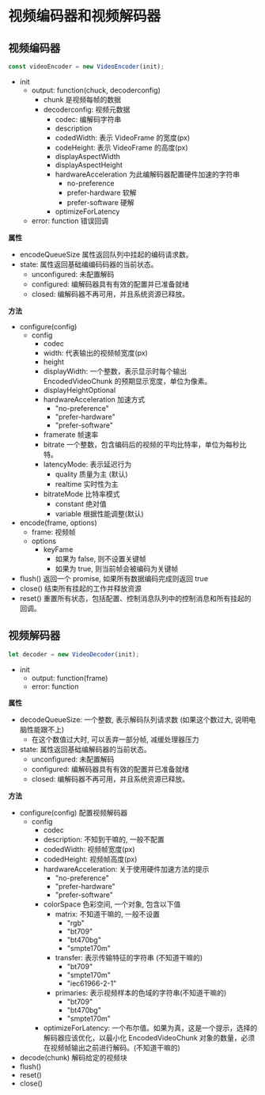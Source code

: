 # 视频编码器和视频解码器

## 视频编码器

```js
const videoEncoder = new VideoEncoder(init);
```

- init
  - output: function(chuck, decoderconfig)
    - chunk 是视频每帧的数据
    - decoderconfig: 视频元数据
      - codec: 编解码字符串
      - description
      - codedWidth: 表示 VideoFrame 的宽度(px)
      - codeHeight: 表示 VideoFrame 的高度(px)
      - displayAspectWidth
      - displayAspectHeight
      - hardwareAcceleration 为此编解码器配置硬件加速的字符串
        - no-preference
        - prefer-hardware 软解
        - prefer-software 硬解
      - optimizeForLatency
  - error: function 错误回调

**属性**

- encodeQueueSize 属性返回队列中挂起的编码请求数。
- state: 属性返回基础编编码码器的当前状态。
  - unconfigured: 未配置解码
  - configured: 编解码器具有有效的配置并已准备就绪
  - closed: 编解码器不再可用，并且系统资源已释放。

**方法**

- configure(config)
  - config
    - codec
    - width: 代表输出的视频帧宽度(px)
    - height
    - displayWidth: 一个整数，表示显示时每个输出 EncodedVideoChunk 的预期显示宽度，单位为像素。
    - displayHeightOptional
    - hardwareAcceleration 加速方式
      - "no-preference"
      - "prefer-hardware"
      - "prefer-software"
    - framerate 帧速率
    - bitrate 一个整数，包含编码后的视频的平均比特率，单位为每秒比特。
    - latencyMode: 表示延迟行为
      - quality 质量为主 (默认)
      - realtime 实时性为主
    - bitrateMode 比特率模式
      - constant 绝对值
      - variable 根据性能调整(默认)
- encode(frame, options)
  - frame: 视频帧
  - options
    - keyFame
      - 如果为 false, 则不设置关键帧
      - 如果为 true, 则当前帧会被编码为关键帧
- flush() 返回一个 promise, 如果所有数据编码完成则返回 true
- close() 结束所有挂起的工作并释放资源
- reset() 重置所有状态，包括配置、控制消息队列中的控制消息和所有挂起的回调。

## 视频解码器

```js
let decoder = new VideoDecoder(init);
```

+ init
  + output: function(frame)
  + error: function

**属性**

- decodeQueueSize: 一个整数, 表示解码队列请求数 (如果这个数过大, 说明电脑性能跟不上)
  - 在这个数值过大时, 可以丢弃一部分帧, 减缓处理器压力
- state: 属性返回基础编解码器的当前状态。
  - unconfigured: 未配置解码
  - configured: 编解码器具有有效的配置并已准备就绪
  - closed: 编解码器不再可用，并且系统资源已释放。

**方法**

- configure(config) 配置视频解码器
  - config
    - codec
    - description: 不知到干嘛的, 一般不配置
    - codedWidth: 视频帧宽度(px)
    - codedHeight: 视频帧高度(px)
    - hardwareAcceleration: 关于使用硬件加速方法的提示
      - "no-preference"
      - "prefer-hardware"
      - "prefer-software"
    - colorSpace 色彩空间, 一个对象, 包含以下值
      - matrix: 不知道干嘛的, 一般不设置
        - "rgb"
        - "bt709"
        - "bt470bg"
        - "smpte170m"
      - transfer: 表示传输特征的字符串 (不知道干嘛的)
        - "bt709"
        - "smpte170m"
        - "iec61966-2-1"
      - primaries: 表示视频样本的色域的字符串(不知道干嘛的)
        - "bt709"
        - "bt470bg"
        - "smpte170m"
    - optimizeForLatency: 一个布尔值。如果为真，这是一个提示，选择的解码器应该优化，以最小化 EncodedVideoChunk 对象的数量，必须在视频帧输出之前进行解码。(不知道干嘛的)
- decode(chunk) 解码给定的视频块
- flush()
- reset()
- close()
